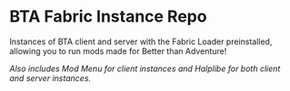 # BTA Fabric Instance Repo

Instances of BTA client and server with the Fabric Loader preinstalled, allowing you to run mods made for Better than Adventure!

*Also includes Mod Menu for client instances and Halplibe for both client and server instances.*
